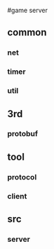 #game server
## common
###	net
###	timer
###	util

## 3rd
###	protobuf

## tool
###	protocol
###	client

## src
###	server
